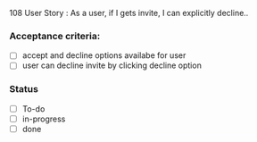 
108 User Story :  As a user, if I gets invite, I can explicitly decline.. <br>
### Acceptance criteria: <br>
- [ ] accept and decline options availabe for user
- [ ] user can decline invite by clicking decline option

### Status
- [ ] To-do
- [ ] in-progress
- [ ] done
